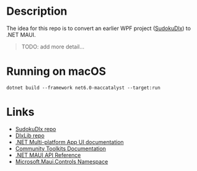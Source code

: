 # Description

The idea for this repo is to convert an earlier WPF project ([SudokuDlx](https://github.com/taylorjg/SudokuDlx)) to .NET MAUI.

> TODO: add more detail...

# Running on macOS

```
dotnet build --framework net6.0-maccatalyst --target:run
```

# Links

* [SudokuDlx repo](https://github.com/taylorjg/SudokuDlx)
* [DlxLib repo](https://github.com/taylorjg/DlxLib)
* [.NET Multi-platform App UI documentation](https://learn.microsoft.com/en-us/dotnet/maui/)
* [Community Toolkits Documentation](https://learn.microsoft.com/en-us/dotnet/communitytoolkit/)
* [.NET MAUI API Reference](https://learn.microsoft.com/en-us/dotnet/api/?view=net-maui-6.0)
* [Microsoft.Maui.Controls Namespace](https://learn.microsoft.com/en-us/dotnet/api/microsoft.maui.controls?view=net-maui-6.0)
